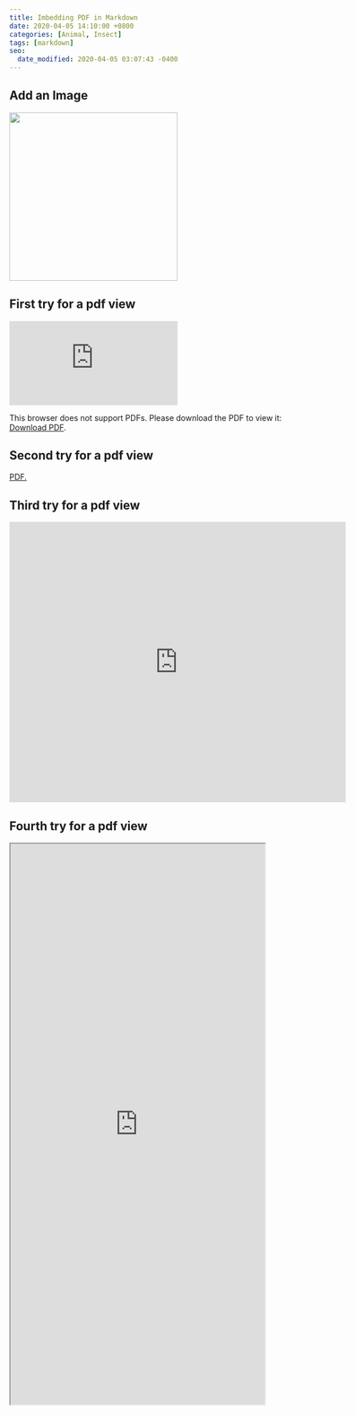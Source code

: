 ```yaml
---
title: Imbedding PDF in Markdown
date: 2020-04-05 14:10:00 +0800
categories: [Animal, Insect]
tags: [markdown]
seo:
  date_modified: 2020-04-05 03:07:43 -0400
---
```

## Add an Image
<img src="https://octodex.github.com/images/jetpacktocat.png"
height="300">

## First try for a pdf view

<object data="https://drive.google.com/viewerng/viewer?embedded=true&url=https://github.com/jennyjyounglee/Statistics/blob/master/testintrotostat.pdf" type="application/pdf" width="700px" height="700px">
    <embed src="https://drive.google.com/viewerng/viewer?embedded=true&url=https://github.com/jennyjyounglee/Statistics/blob/master/testintrotostat.pdf">
        <p>This browser does not support PDFs. Please download the PDF to view it: <a href="https://github.com/jennyjyounglee/Statistics/blob/master/testintrotostat.pdf">Download PDF</a>.</p>
    </embed>
</object>

## Second try for a pdf view
<a href="https://github.com/jennyjyounglee/Statistics/blob/master/testintrotostat.pdf" target="_blank">PDF.</a>


## Third try for a pdf view
<iframe src="https://docs.google.com/viewer?url=https://github.com/jennyjyounglee/Statistics/raw/master/testintrotostat.pdf&embedded=true" style="width:600px; height:500px;" frameborder="0"></iframe>

## Fourth try for a pdf view
<!DOCTYPE html>
<html>
    <body>
        <iframe src="https://docs.google.com/gview?url=https://www.adobe.com/support/ovation/ts/docs/ovation_test_show.ppt&embedded=true"
        style="width: 90%; height: 1000px">
            <p>Your browser does not support iframes.</p>
        </iframe>
    </body>
</html>


  
  